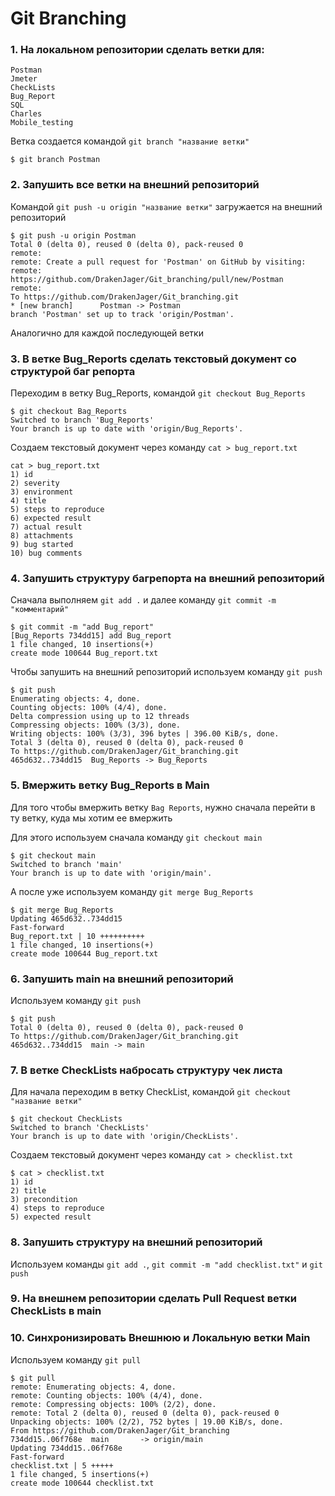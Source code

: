 # Git Branching

###  1. На локальном репозитории сделать ветки для:

    Postman
    Jmeter
    CheckLists
    Bug_Report
    SQL
    Charles
    Mobile_testing
    
Ветка создается командой ``git branch "название ветки"``

    $ git branch Postman
   
###  2. Запушить все ветки на внешний репозиторий

Командой ``git push -u origin "название ветки"`` загружается на внешний репозиторий

    $ git push -u origin Postman
    Total 0 (delta 0), reused 0 (delta 0), pack-reused 0
    remote:
    remote: Create a pull request for 'Postman' on GitHub by visiting:
    remote:      https://github.com/DrakenJager/Git_branching/pull/new/Postman
    remote:
    To https://github.com/DrakenJager/Git_branching.git
    * [new branch]      Postman -> Postman
    branch 'Postman' set up to track 'origin/Postman'.

Аналогично для каждой последующей ветки

###  3. В ветке Bug_Reports сделать текстовый документ со структурой баг репорта

Переходим в ветку Bug_Reports, командой ``git checkout Bug_Reports``

    $ git checkout Bag_Reports
    Switched to branch 'Bug_Reports'
    Your branch is up to date with 'origin/Bug_Reports'.

Создаем текстовый документ через команду ``cat > bug_report.txt``

    cat > bug_report.txt
    1) id
    2) severity
    3) environment
    4) title
    5) steps to reproduce
    6) expected result
    7) actual result
    8) attachments
    9) bug started
    10) bug comments


### 4. Запушить структуру багрепорта на внешний репозиторий

Сначала выполняем ``git add .`` и далее команду ``git commit -m "комментарий"``

    $ git commit -m "add Bug_report"
    [Bug_Reports 734dd15] add Bug_report
    1 file changed, 10 insertions(+)
    create mode 100644 Bug_report.txt

Чтобы запушить на внешний репозиторий используем команду ``git push``

    $ git push
    Enumerating objects: 4, done.
    Counting objects: 100% (4/4), done.
    Delta compression using up to 12 threads
    Compressing objects: 100% (3/3), done.
    Writing objects: 100% (3/3), 396 bytes | 396.00 KiB/s, done.
    Total 3 (delta 0), reused 0 (delta 0), pack-reused 0
    To https://github.com/DrakenJager/Git_branching.git
    465d632..734dd15  Bug_Reports -> Bug_Reports

### 5. Вмержить ветку Bug_Reports в Main

Для того чтобы вмержить ветку ``Bag Reports``, нужно сначала перейти в ту ветку, куда мы хотим ее вмержить

Для этого используем сначала команду ``git checkout main``

    $ git checkout main
    Switched to branch 'main'
    Your branch is up to date with 'origin/main'.
    
А после уже используем команду ``git merge Bug_Reports``

    $ git merge Bug_Reports
    Updating 465d632..734dd15
    Fast-forward
    Bug_report.txt | 10 ++++++++++
    1 file changed, 10 insertions(+)
    create mode 100644 Bug_report.txt

### 6. Запушить main на внешний репозиторий

Используем команду ``git push``

    $ git push
    Total 0 (delta 0), reused 0 (delta 0), pack-reused 0
    To https://github.com/DrakenJager/Git_branching.git
    465d632..734dd15  main -> main

### 7. В ветке CheckLists набросать структуру чек листа

Для начала переходим в ветку CheckList, командой ``git checkout "название ветки"``

    $ git checkout CheckLists
    Switched to branch 'CheckLists'
    Your branch is up to date with 'origin/CheckLists'.

Создаем текстовый документ через команду ``cat > checklist.txt``

    $ cat > checklist.txt
    1) id
    2) title
    3) precondition
    4) steps to reproduce
    5) expected result


    
### 8. Запушить структуру на внешний репозиторий 

Используем команды ``git add .``, ``git commit -m "add checklist.txt"`` и ``git push``
    
### 9. На внешнем репозитории сделать Pull Request ветки CheckLists в main

### 10. Синхронизировать Внешнюю и Локальную ветки Main

Используем команду ``git pull``

    $ git pull
    remote: Enumerating objects: 4, done.
    remote: Counting objects: 100% (4/4), done.
    remote: Compressing objects: 100% (2/2), done.
    remote: Total 2 (delta 0), reused 0 (delta 0), pack-reused 0
    Unpacking objects: 100% (2/2), 752 bytes | 19.00 KiB/s, done.
    From https://github.com/DrakenJager/Git_branching
    734dd15..06f768e  main       -> origin/main
    Updating 734dd15..06f768e
    Fast-forward
    checklist.txt | 5 +++++
    1 file changed, 5 insertions(+)
    create mode 100644 checklist.txt

 
   
